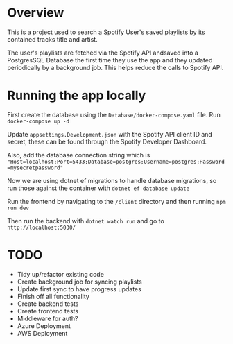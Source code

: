# Overview

This is a project used to search a Spotify User's saved playlists by its contained tracks title and artist.

The user's playlists are fetched via the Spotify API andsaved into a PostgresSQL Database the first time they use the app and they updated periodically by a background job. This helps reduce the calls to Spotify API.

# Running the app locally
First create the database using the `Database/docker-compose.yaml` file. Run `docker-compose up -d`

Update `appsettings.Development.json` with the Spotify API client ID and secret, these can be found through the Spotify Developer Dashboard.

Also, add the database connection string which is `"Host=localhost;Port=5433;Database=postgres;Username=postgres;Password=mysecretpassword"`

Now we are using dotnet ef migrations to handle database migrations, so run those against the container with `dotnet ef database update`

Run the frontend by navigating to the `/client` directory and then running `npm run dev`

Then run the backend with `dotnet watch run` and go to `http://localhost:5030/`


# TODO
- Tidy up/refactor existing code
- Create background job for syncing playlists
- Update first sync to have progress updates
- Finish off all functionality
- Create backend tests
- Create frontend tests
- Middleware for auth?
- Azure Deployment
- AWS Deployment